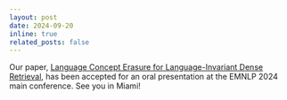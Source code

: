 ```yaml
---
layout: post
date: 2024-09-20
inline: true
related_posts: false
---
```


Our paper, [Language Concept Erasure for Language-Invariant Dense Retrieval](https://aclanthology.org/2024.emnlp-main.736/), has been accepted for an oral presentation at the EMNLP 2024 main conference. See you in Miami!